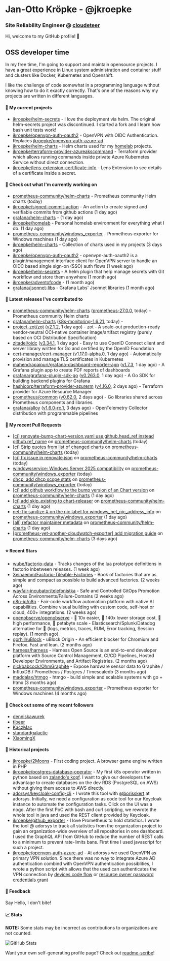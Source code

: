 # Jan-Otto Kröpke - @jkroepke
### Site Reliability Engineer @ [cloudeteer](https://cloudeteer.de/)

Hi, welcome to my GitHub profile! 👋

## OSS developer time
In my free time, I'm going to support and maintain opensource projects. I have a great experience in Linux system administration and container stuff and clusters like Docker, Kubernetes and Openshift.

I like the challenge of code somewhat in a programming language without knowing how to do it exactly correctly. That's one of the reasons why my projects are written in different languages.

#### 🌱 My current projects
- [jkroepke/helm-secrets](https://github.com/jkroepke/helm-secrets) - I love the deployment via helm. The original helm-secrets project was discontinued. I started a fork and I learn how bash unit tests work!
- [jkroepke/openvpn-auth-oauth2](https://github.com/jkroepke/openvpn-auth-oauth2) - OpenVPN with OIDC Authentication. Replaces  [jkroepke/openvpn-auth-azure-ad](https://github.com/jkroepke/openvpn-auth-azure-ad) 
- [jkroepke/helm-charts](https://github.com/jkroepke/helm-charts) - Helm charts used for my [homelab](https://github.com/jkroepke/homelab) projects.
- [jkroepke/terraform-provider-azureakscommand](https://github.com/jkroepke/terraform-provider-azureakscommand) - Terraform provider which allows running commands inside private Azure Kubernetes Service without direct connection.
- [jkroepke/lens-extension-certificate-info](https://github.com/jkroepke/lens-extension-certificate-info) - Lens Extension to see details of a certificate inside a secret.

#### 👷 Check out what I'm currently working on

- [prometheus-community/helm-charts](https://github.com/prometheus-community/helm-charts) - Prometheus community Helm charts (today)
- [jkroepke/signed-commit-action](https://github.com/jkroepke/signed-commit-action) - An action to create signed and verifiable commits from github actions (1 day ago)
- [grafana/helm-charts](https://github.com/grafana/helm-charts) -  (1 day ago)
- [jkroepke/homelab](https://github.com/jkroepke/homelab) - Personal homelab environment for everything what I do. (1 day ago)
- [prometheus-community/windows_exporter](https://github.com/prometheus-community/windows_exporter) - Prometheus exporter for Windows machines (1 day ago)
- [jkroepke/helm-charts](https://github.com/jkroepke/helm-charts) - Collection of charts used in my projects (3 days ago)
- [jkroepke/openvpn-auth-oauth2](https://github.com/jkroepke/openvpn-auth-oauth2) - openvpn-auth-oauth2 is a plugin/management interface client for OpenVPN server to handle an OIDC based single sign-on (SSO) auth flows (1 week ago)
- [jkroepke/helm-secrets](https://github.com/jkroepke/helm-secrets) - A helm plugin that help manage secrets with Git workflow and store them anywhere (1 month ago)
- [jkroepke/adventofcode](https://github.com/jkroepke/adventofcode) -  (1 month ago)
- [grafana/jsonnet-libs](https://github.com/grafana/jsonnet-libs) - Grafana Labs&#39; Jsonnet libraries (1 month ago)

#### 🔭 Latest releases I've contributed to

- [prometheus-community/helm-charts](https://github.com/prometheus-community/helm-charts) ([prometheus-27.0.0](https://github.com/prometheus-community/helm-charts/releases/tag/prometheus-27.0.0), today) - Prometheus community Helm charts
- [grafana/helm-charts](https://github.com/grafana/helm-charts) ([k8s-monitoring-1.6.21](https://github.com/grafana/helm-charts/releases/tag/k8s-monitoring-1.6.21), today) - 
- [project-zot/zot](https://github.com/project-zot/zot) ([v2.1.2](https://github.com/project-zot/zot/releases/tag/v2.1.2), 1 day ago) - zot - A scale-out production-ready vendor-neutral OCI-native container image/artifact registry (purely based on OCI Distribution Specification)
- [zitadel/oidc](https://github.com/zitadel/oidc) ([v3.34.1](https://github.com/zitadel/oidc/releases/tag/v3.34.1), 1 day ago) - Easy to use OpenID Connect client and server library written for Go and certified by the OpenID Foundation
- [cert-manager/cert-manager](https://github.com/cert-manager/cert-manager) ([v1.17.0-alpha.0](https://github.com/cert-manager/cert-manager/releases/tag/v1.17.0-alpha.0), 1 day ago) - Automatically provision and manage TLS certificates in Kubernetes
- [mahendrapaipuri/grafana-dashboard-reporter-app](https://github.com/mahendrapaipuri/grafana-dashboard-reporter-app) ([v1.7.3](https://github.com/mahendrapaipuri/grafana-dashboard-reporter-app/releases/tag/v1.7.3), 1 day ago) - A Grafana plugin app to create PDF reports of dashboards
- [grafana/grafana-plugin-sdk-go](https://github.com/grafana/grafana-plugin-sdk-go) ([v0.263.0](https://github.com/grafana/grafana-plugin-sdk-go/releases/tag/v0.263.0), 1 day ago) - A Go SDK for building backend plugins for Grafana
- [hashicorp/terraform-provider-azurerm](https://github.com/hashicorp/terraform-provider-azurerm) ([v4.16.0](https://github.com/hashicorp/terraform-provider-azurerm/releases/tag/v4.16.0), 2 days ago) - Terraform provider for Azure Resource Manager
- [prometheus/common](https://github.com/prometheus/common) ([v0.62.0](https://github.com/prometheus/common/releases/tag/v0.62.0), 2 days ago) - Go libraries shared across Prometheus components and libraries.
- [grafana/alloy](https://github.com/grafana/alloy) ([v1.6.0-rc.1](https://github.com/grafana/alloy/releases/tag/v1.6.0-rc.1), 3 days ago) - OpenTelemetry Collector distribution with programmable pipelines

#### 🔨 My recent Pull Requests

- [[ci] renovate-bump-chart-version.yaml use github.head_ref instead github.ref_name](https://github.com/prometheus-community/helm-charts/pull/5204) on [prometheus-community/helm-charts](https://github.com/prometheus-community/helm-charts) (today)
- [[ci] Strip quotes from list of changed charts](https://github.com/prometheus-community/helm-charts/pull/5203) on [prometheus-community/helm-charts](https://github.com/prometheus-community/helm-charts) (today)
- [[ci] fix issue in renovate.json](https://github.com/prometheus-community/helm-charts/pull/5199) on [prometheus-community/helm-charts](https://github.com/prometheus-community/helm-charts) (today)
- [windowsservice: Windows Server 2025 compatibility](https://github.com/prometheus-community/windows_exporter/pull/1841) on [prometheus-community/windows_exporter](https://github.com/prometheus-community/windows_exporter) (today)
- [dhcp: add dhcp scope stats](https://github.com/prometheus-community/windows_exporter/pull/1840) on [prometheus-community/windows_exporter](https://github.com/prometheus-community/windows_exporter) (today)
- [[ci] add github workflow to the bump version of an Chart version](https://github.com/prometheus-community/helm-charts/pull/5196) on [prometheus-community/helm-charts](https://github.com/prometheus-community/helm-charts) (1 day ago)
- [[ci] add skip_existing to chart-releaser](https://github.com/prometheus-community/helm-charts/pull/5195) on [prometheus-community/helm-charts](https://github.com/prometheus-community/helm-charts) (1 day ago)
- [net: fix sanitize # on the nic label for windows_net_nic_address_info](https://github.com/prometheus-community/windows_exporter/pull/1839) on [prometheus-community/windows_exporter](https://github.com/prometheus-community/windows_exporter) (1 day ago)
- [[all] refactor maintainer metadata](https://github.com/prometheus-community/helm-charts/pull/5190) on [prometheus-community/helm-charts](https://github.com/prometheus-community/helm-charts) (1 day ago)
- [[prometheus-yet-another-cloudwatch-exporter] add migration guide](https://github.com/prometheus-community/helm-charts/pull/5178) on [prometheus-community/helm-charts](https://github.com/prometheus-community/helm-charts) (3 days ago)

#### ⭐ Recent Stars

- [wube/factorio-data](https://github.com/wube/factorio-data) - Tracks changes of the lua prototype definitions in factorio inbetween releases. (1 week ago)
- [Xeinaemm/Factorio-Tileable-Factories](https://github.com/Xeinaemm/Factorio-Tileable-Factories) - Book of factories that are as simple and compact as possible to build advanced factories. (2 weeks ago)
- [wayfair-incubator/telefonistka](https://github.com/wayfair-incubator/telefonistka) - Safe and Controlled GitOps Promotion Across Environments/Failure-Domains (2 weeks ago)
- [n8n-io/n8n](https://github.com/n8n-io/n8n) - Fair-code workflow automation platform with native AI capabilities. Combine visual building with custom code, self-host or cloud, 400&#43; integrations. (2 weeks ago)
- [openobserve/openobserve](https://github.com/openobserve/openobserve) - 🚀 10x easier, 🚀 140x lower storage cost, 🚀 high performance,  🚀 petabyte scale - Elasticsearch/Splunk/Datadog alternative for 🚀 (logs, metrics, traces, RUM, Error tracking, Session replay). (1 month ago)
- [gorhill/uBlock](https://github.com/gorhill/uBlock) - uBlock Origin - An efficient blocker for Chromium and Firefox. Fast and lean. (2 months ago)
- [harness/harness](https://github.com/harness/harness) - Harness Open Source is an end-to-end developer platform with Source Control Management, CI/CD Pipelines, Hosted Developer Environments, and Artifact Registries. (2 months ago)
- [nickbabcock/OhmGraphite](https://github.com/nickbabcock/OhmGraphite) - Expose hardware sensor data to Graphite / InfluxDB / Prometheus / Postgres / Timescaledb (3 months ago)
- [maddalax/htmgo](https://github.com/maddalax/htmgo) - htmgo - build simple and scalable systems with go &#43; htmx (3 months ago)
- [prometheus-community/windows_exporter](https://github.com/prometheus-community/windows_exporter) - Prometheus exporter for Windows machines (4 months ago)

#### 👯 Check out some of my recent followers

- [denniskawurek](https://github.com/denniskawurek)
- [tibeer](https://github.com/tibeer)
- [KaczMac](https://github.com/KaczMac)
- [standardgalactic](https://github.com/standardgalactic)
- [XiaomingX](https://github.com/XiaomingX)

#### 📜 Historical projects
- [jkroepke/2Moons](https://github.com/jkroepke/2Moons) - First coding project. A browser game engine written in PHP
- [jkroepke/postgres-database-operator](https://github.com/jkroepke/postgres-database-operator) - My first k8s operator written in python based on [zalando's kopf](https://github.com/zalando-incubator/kopf). I want to give our developers the advantage to create databases on the dev RDS (PostgreSQL on AWS) without giving them access to AWS directly.
- [adorsys/keycloak-config-cli](https://github.com/adorsys/keycloak-config-cli) - I wrote this tool with [@borisskert](https://github.com/borisskert) at adorsys. Initially, we need a configuration as code tool for our Keycloak instance to automate the configuration tasks. Click on the UI was a nogo. After the first PoC with bash and curl scripting, we rewrote the whole tool in java and used the REST client provided by Keycloak.
- [jkroepke/github_exporter](https://github.com/jkroepke/github_exporter) - I love Prometheus to hold statistics. I wrote the tool @ adorsys to track all statistics from the organization project to gain an organization-wide overview of all repositories in one dashboard. I used the GraphQL API from GitHub to reduce the number of REST calls to a minimum to prevent rate-limits bans. First time I used javascript for such a project.
- [jkroepke/openvpn-auth-azure-ad](https://github.com/jkroepke/openvpn-auth-azure-ad) - At adorsys we used OpenVPN as primary VPN solution. Since there was no way to integrate Azure AD authentication combind with OpenVPN authentication possiblities, I wrote a python script with allows that the used can authenticates the VPN connection by [devices code flow](https://docs.microsoft.com/en-us/azure/active-directory/develop/v2-oauth2-device-code) or [resource owner password credentials grant](https://docs.microsoft.com/en-us/azure/active-directory/develop/v2-oauth-ropc)

#### 💬 Feedback

Say Hello, I don't bite!

#### 📈 Stats

**NOTE:** Some stats may be incorrect as contributions to organizations
are not counted.

![GitHub Stats](https://github-readme-stats.vercel.app/api?username=jkroepke&count_private=false&theme=tokyonight&show_icons=true)

Want your own self-generating profile page? Check out [readme-scribe](https://github.com/muesli/readme-scribe)!
